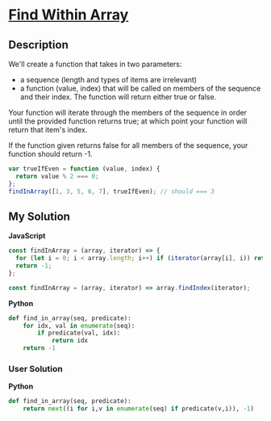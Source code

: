 # [Find Within Array](https://www.codewars.com/kata/51f082ba7297b8f07f000001)

## Description

We'll create a function that takes in two parameters:

- a sequence (length and types of items are irrelevant)
- a function (value, index) that will be called on members of the sequence and their index. The function will return either true or false.

Your function will iterate through the members of the sequence in order until the provided function returns true; at which point your function will return that item's index.

If the function given returns false for all members of the sequence, your function should return -1.

```js
var trueIfEven = function (value, index) {
  return value % 2 === 0;
};
findInArray([1, 3, 5, 6, 7], trueIfEven); // should === 3
```

## My Solution

**JavaScript**

```js
const findInArray = (array, iterator) => {
  for (let i = 0; i < array.length; i++) if (iterator(array[i], i)) return i;
  return -1;
};
```

```js
const findInArray = (array, iterator) => array.findIndex(iterator);
```

**Python**

```py
def find_in_array(seq, predicate):
    for idx, val in enumerate(seq):
        if predicate(val, idx):
            return idx
    return -1
```

### User Solution

**Python**

```py
def find_in_array(seq, predicate):
    return next((i for i,v in enumerate(seq) if predicate(v,i)), -1)
```
